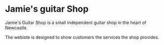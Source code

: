 # Jamie's guitar Shop

Jamie's Guitar Shop is a small independent guitar shop in the heart of Newcastle.

The webiste is designed to show customers the services the shop provides.